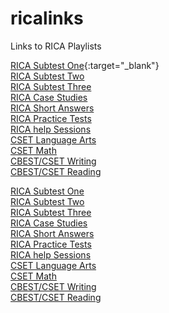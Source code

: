 # ricalinks
Links to RICA Playlists

[RICA Subtest One](https://youtube.com/playlist?list=PLqtE950p5U00ZOQNBrwHZiQ8nNMh0jh2l){:target="_blank"}<br />
[RICA Subtest Two](https://youtube.com/playlist?list=PLqtE950p5U014dxGmGn9_TyWsI38OjOYA)<br />
[RICA Subtest Three](https://youtube.com/playlist?list=PLqtE950p5U01iuPxWmnotSGvASQ889_0f)<br />
[RICA Case Studies](https://youtube.com/playlist?list=PLqtE950p5U021f4sfABXQpi26ZNuWuAqH)<br />
[RICA Short Answers](https://youtube.com/playlist?list=PLqtE950p5U00JkXFbzUkloBHtFeMCT7KW)<br />
[RICA Practice Tests](https://youtube.com/playlist?list=PLqtE950p5U03B3etj5iih1xl3XsakvXCm)<br />
[RICA help Sessions](https://youtube.com/playlist?list=PLqtE950p5U0300YlAeGC4-MORy4I1bClT)<br />
[CSET Language Arts](https://www.youtube.com/playlist?list=PLqtE950p5U03rxVdHKL67uEw2QUq6NMbI)<br />
[CSET Math](https://youtube.com/playlist?list=PLqtE950p5U00ffRyIrytww81ZEC4veY66)<br />
[CBEST/CSET Writing](https://www.youtube.com/playlist?list=PL54CA0C8AF85F2857)<br />
[CBEST/CSET Reading](https://www.youtube.com/playlist?list=PL54CA0C8AF85F2857)

<a href="https://youtube.com/playlist?list=PLqtE950p5U00ZOQNBrwHZiQ8nNMh0jh2l" target="_blank">RICA Subtest One</a>
<br />
<a href="https://youtube.com/playlist?list=PLqtE950p5U014dxGmGn9_TyWsI38OjOYA" target="_blank">RICA Subtest Two</a><br />
<a href="https://youtube.com/playlist?list=PLqtE950p5U01iuPxWmnotSGvASQ889_0f" target="_blank">RICA Subtest Three</a><br />
<a href="https://youtube.com/playlist?list=PLqtE950p5U021f4sfABXQpi26ZNuWuAqH" target="_blank">RICA Case Studies</a><br />
<a href="https://youtube.com/playlist?list=PLqtE950p5U00JkXFbzUkloBHtFeMCT7KW" target="_blank">RICA Short Answers</a><br />
<a href="https://youtube.com/playlist?list=PLqtE950p5U03B3etj5iih1xl3XsakvXCm" target="_blank">RICA Practice Tests</a><br />
<a href="https://youtube.com/playlist?list=PLqtE950p5U0300YlAeGC4-MORy4I1bClT" target="_blank">RICA help Sessions</a><br />
<a href="https://www.youtube.com/playlist?list=PLqtE950p5U03rxVdHKL67uEw2QUq6NMbI" target="_blank">CSET Language Arts</a><br />
<a href="https://youtube.com/playlist?list=PLqtE950p5U00ffRyIrytww81ZEC4veY66" target="_blank">CSET Math</a><br />
<a href="https://www.youtube.com/playlist?list=PL54CA0C8AF85F2857" target="_blank">CBEST/CSET Writing</a><br />
<a href="https://www.youtube.com/playlist?list=PL54CA0C8AF85F2857" target="_blank">CBEST/CSET Reading</a><br />


